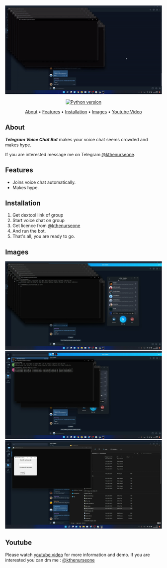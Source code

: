 <p align="center"><a href="https://youtu.be/uqdiRRoXABs" target="_blank"><img src="https://github.com/kthenurseone-dev/telegram_voicechat_bot/blob/main/voicechat_bot.gif?raw=true"></a></p>

<p align="center">
    <a href="https://www.python.org/downloads/release/python-380/"><img src="https://img.shields.io/badge/python-3.8-blue.svg?style=plastic" alt="Python version"></a>
</p>

<p align="center">
  <a href="#about">About</a>
  •
  <a href="#features">Features</a>
  •
  <a href="#installation">Installation</a>
  •
  <a href="#images">Images</a>
  •
  <a href="#youtube">Youtube Video</a>
</p>

## About
***Telegram Voice Chat Bot*** makes your voice chat seems crowded and makes hype.

If you are interested message me on Telegram [@kthenurseone](https://t.me/kthenurseone). 

## Features
- Joins voice chat automatically.
- Makes hype.



## Installation
1) Get dextool link of group
2) Start voice chat on group
3) Get licence from [@kthenurseone](https://t.me/kthenurseone)
4) And run the bot.
5) That's all, you are ready to go.


## Images
![Dextool_Bot](https://github.com/kthenurseone-dev/telegram_voicechat_bot/blob/main/1.png?raw=true)
![Dextool_Bot](https://github.com/kthenurseone-dev/telegram_voicechat_bot/blob/main/2.png?raw=true)
![Dextool_Bot](https://github.com/kthenurseone-dev/telegram_voicechat_bot/blob/main/3.png?raw=true)



## Youtube
Please watch [youtube video](https://youtu.be/uqdiRRoXABs) for more information and demo. If you are interested you can dm me : [@kthenurseone](https://t.me/kthenurseone)
